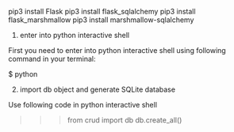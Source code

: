 pip3 install Flask
pip3 install flask_sqlalchemy
pip3 install flask_marshmallow
pip3 install marshmallow-sqlalchemy

1. enter into python interactive shell

First you need to enter into python interactive shell using following command in your terminal:

$ python

2. import db object and generate SQLite database

Use following code in python interactive shell

>>> from crud import db
>>> db.create_all()